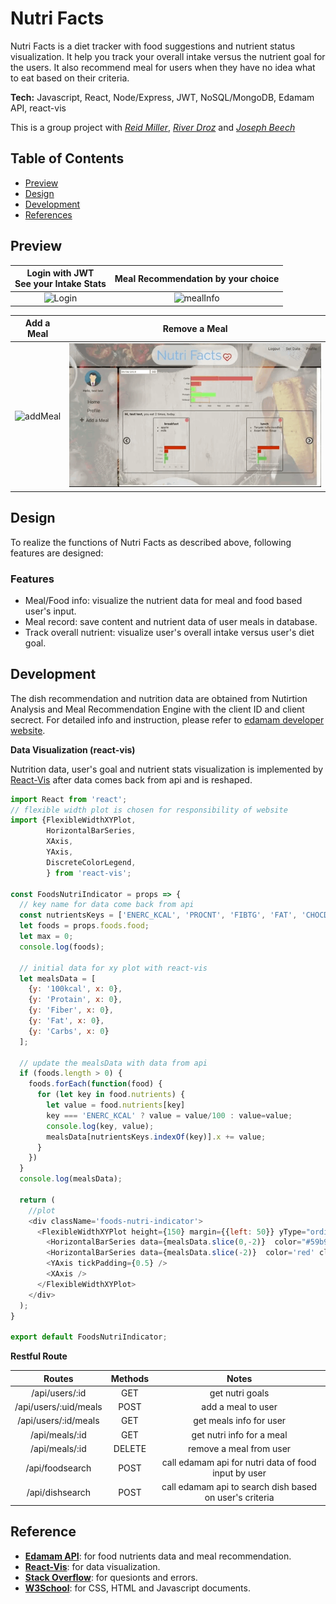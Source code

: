 # Nutri Facts

Nutri Facts is a diet tracker with food suggestions and nutrient status visualization. It help you track your overall intake versus the nutrient goal for the users. It also recommend meal for users when they have no idea what to eat based on their criteria.

**Tech:** Javascript, React, Node/Express, JWT, NoSQL/MongoDB, Edamam API, react-vis

This is a group project with *[Reid Miller](https://github.com/rmiller999)*, *[River Droz](https://github.com/rivedroz23)* and *[Joseph Beech](https://github.com/Mothergoose31)*

## Table of Contents
* [Preview](#Preview)
* [Design](#Design)
* [Development](#Development)
* [References](#References)

## Preview

| Login with JWT<br> See your Intake Stats | Meal Recommendation by your choice |
|:---:|:---:|
|![Login](./readmeFiles/login.gif) | ![mealInfo](./readmeFiles/mealinfo.gif) |

| Add a Meal | Remove a Meal
|:---:|:---:|
|![addMeal](./readmeFiles/addMeal.gif) | ![removeMeal](./readmeFiles/removeMeal.gif)

## Design
To realize the functions of Nutri Facts as described above, following features are designed:

### Features
* Meal/Food info: visualize the nutrient data for meal and food based user's input.
* Meal record: save content and nutrient data of user meals in database.
* Track overall nutrient: visualize user's overall intake versus user's diet goal.

## Development
The dish recommendation and nutrition data are obtained from Nutirtion Analysis and Meal Recommendation Engine with the client ID and client secrect. For detailed info and instruction, please refer to [edamam developer website](https://developer.edamam.com).

**Data Visualization (react-vis)**

Nutrition data, user's goal and nutrient stats visualization is implemented by [React-Vis](https://uber.github.io/react-vis/) after data comes back from api and is reshaped.
```javascript
import React from 'react';
// flexible width plot is chosen for responsibility of website
import {FlexibleWidthXYPlot,
        HorizontalBarSeries,
        XAxis,
        YAxis,
        DiscreteColorLegend,
        } from 'react-vis';

const FoodsNutriIndicator = props => {
  // key name for data come back from api
  const nutrientsKeys = ['ENERC_KCAL', 'PROCNT', 'FIBTG', 'FAT', 'CHOCDF']
  let foods = props.foods.food;
  let max = 0;
  console.log(foods);

  // initial data for xy plot with react-vis
  let mealsData = [
    {y: '100kcal', x: 0},
    {y: 'Protain', x: 0},
    {y: 'Fiber', x: 0},
    {y: 'Fat', x: 0},
    {y: 'Carbs', x: 0}
  ]; 

  // update the mealsData with data from api
  if (foods.length > 0) {
    foods.forEach(function(food) {
      for (let key in food.nutrients) {
        let value = food.nutrients[key]
        key === 'ENERC_KCAL' ? value = value/100 : value=value;
        console.log(key, value);
        mealsData[nutrientsKeys.indexOf(key)].x += value;
      }
    })
  }
  console.log(mealsData);

  return (
    //plot 
    <div className='foods-nutri-indicator'>
      <FlexibleWidthXYPlot height={150} margin={{left: 50}} yType="ordinal">
        <HorizontalBarSeries data={mealsData.slice(0,-2)}  color="#59b953" cluster='meal'/>
        <HorizontalBarSeries data={mealsData.slice(-2)}  color='red' cluster='meal'/>
        <YAxis tickPadding={0.5} />
        <XAxis />
      </FlexibleWidthXYPlot>
    </div>
  );
}

export default FoodsNutriIndicator;

``` 

**Restful Route**

| Routes | Methods | Notes |
|:------:|:-------:|:-----:|
| /api/users/:id | GET | get nutri goals |
| /api/users/:uid/meals | POST | add a meal to user |
| /api/users/:id/meals | GET | get meals info for user |
| /api/meals/:id | GET | get nutri info for a meal |
| /api/meals/:id | DELETE | remove a meal from user |
| /api/foodsearch | POST | call edamam api for nutri data of food input by user |
| /api/dishsearch | POST | call edamam api to search dish based on user's criteria |


## Reference
* **[Edamam API](https://www.edamam.com)**: for food nutrients data and meal recommendation.
* **[React-Vis](https://uber.github.io/react-vis/)**: for data visualization.
* **[Stack Overflow](https://stackoverflow.com/)**: for quesionts and errors.
* **[W3School](https://www.w3schools.com/)**: for CSS, HTML and Javascript documents.